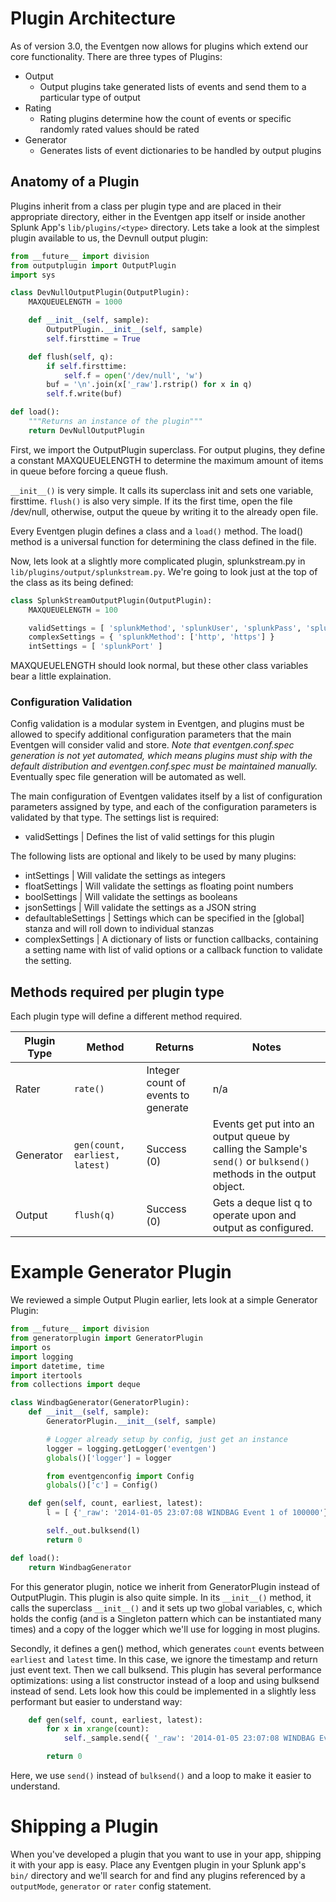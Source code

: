 # Plugin Architecture

As of version 3.0, the Eventgen now allows for plugins which extend our core functionality.  There are three types of Plugins:

* Output
	* Output plugins take generated lists of events and send them to a particular type of output
* Rating
	* Rating plugins determine how the count of events or specific randomly rated values should be rated
* Generator
	* Generates lists of event dictionaries to be handled by output plugins


## Anatomy of a Plugin

Plugins inherit from a class per plugin type and are placed in their appropriate directory, either in the Eventgen app itself or inside another Splunk App's ``lib/plugins/<type>`` directory.  Lets take a look at the simplest plugin available to us, the Devnull output plugin:

```python
from __future__ import division
from outputplugin import OutputPlugin
import sys

class DevNullOutputPlugin(OutputPlugin):
    MAXQUEUELENGTH = 1000

    def __init__(self, sample):
        OutputPlugin.__init__(self, sample)
        self.firsttime = True

    def flush(self, q):
        if self.firsttime:
            self.f = open('/dev/null', 'w')
        buf = '\n'.join(x['_raw'].rstrip() for x in q)
        self.f.write(buf)

def load():
    """Returns an instance of the plugin"""
    return DevNullOutputPlugin
```

First, we import the OutputPlugin superclass.  For output plugins, they define a constant MAXQUEUELENGTH to determine the maximum amount of items in queue before forcing a queue flush.  

``__init__()`` is very simple.  It calls its superclass init and sets one variable, firsttime.  ``flush()`` is also very simple.  If its the first time, open the file /dev/null, otherwise, output the queue by writing it to the already open file.

Every Eventgen plugin defines a class and a ``load()`` method. The load() method is a universal function for determining the class defined in the file.

Now, lets look at a slightly more complicated plugin, splunkstream.py in ``lib/plugins/output/splunkstream.py``.  We're going to look just at the top of the class as its being defined:

```python
class SplunkStreamOutputPlugin(OutputPlugin):
    MAXQUEUELENGTH = 100

    validSettings = [ 'splunkMethod', 'splunkUser', 'splunkPass', 'splunkHost', 'splunkPort' ]
    complexSettings = { 'splunkMethod': ['http', 'https'] }
    intSettings = [ 'splunkPort' ]
```

MAXQUEUELENGTH should look normal, but these other class variables bear a little explaination.

### Configuration Validation
Config validation is a modular system in Eventgen, and plugins must be allowed to specify additional configuration parameters that the main Eventgen will consider valid and store.  *Note that eventgen.conf.spec generation is not yet automated, which means plugins must ship with the default distribution and eventgen.conf.spec must be maintained manually.*  Eventually spec file generation will be automated as well.

The main configuration of Eventgen validates itself by a list of configuration parameters assigned by type, and each of the configuration parameters is validated by that type.  The settings list is required:

* validSettings 				|   Defines the list of valid settings for this plugin

The following lists are optional and likely to be used by many plugins:

* intSettings			|   Will validate the settings as integers
* floatSettings			|   Will validate the settings as floating point numbers
* boolSettings			|   Will validate the settings as booleans
* jsonSettings			|   Will validate the settings as a JSON string
* defaultableSettings	|   Settings which can be specified in the [global] stanza and will roll down to individual stanzas
* complexSettings       |   A dictionary of lists or function callbacks, containing a setting name with list of valid options or a callback function to validate the setting.

## Methods required per plugin type

Each plugin type will define a different method required.

**Plugin Type** | **Method** | **Returns** | **Notes**
--- | --- | --- | ---
Rater | ``rate()`` | Integer count of events to generate | n/a
Generator | ``gen(count, earliest, latest) `` | Success (0) | Events get put into an output queue by calling the Sample's ``send()`` or ``bulksend()`` methods in the output object.
Output | ``flush(q)`` | Success (0) | Gets a deque list q to operate upon and output as configured.

# Example Generator Plugin

We reviewed a simple Output Plugin earlier, lets look at a simple Generator Plugin:

```python
from __future__ import division
from generatorplugin import GeneratorPlugin
import os
import logging
import datetime, time
import itertools
from collections import deque

class WindbagGenerator(GeneratorPlugin):
    def __init__(self, sample):
        GeneratorPlugin.__init__(self, sample)

        # Logger already setup by config, just get an instance
        logger = logging.getLogger('eventgen')
        globals()['logger'] = logger

        from eventgenconfig import Config
        globals()['c'] = Config()

    def gen(self, count, earliest, latest):
        l = [ {'_raw': '2014-01-05 23:07:08 WINDBAG Event 1 of 100000'} for i in xrange(count) ]

        self._out.bulksend(l)
        return 0

def load():
    return WindbagGenerator
```

For this generator plugin, notice we inherit from GeneratorPlugin instead of OutputPlugin.  This plugin is also quite simple.  In its ``__init__()`` method, it calls the superclass ``__init__()`` and it sets up two global variables, c, which holds the config (and is a Singleton pattern which can be instantiated many times) and a copy of the logger which we'll use for logging in most plugins.

Secondly, it defines a gen() method, which generates ``count`` events between ``earliest`` and ``latest`` time.  In this case, we ignore the timestamp and return just event text.  Then we call bulksend.  This plugin has several performance optimizations: using a list constructor instead of a loop and using bulksend instead of send.  Lets look how this could be implemented in a slightly less performant but easier to understand way:

```python
    def gen(self, count, earliest, latest):
        for x in xrange(count):
            self._sample.send({ '_raw': '2014-01-05 23:07:08 WINDBAG Event 1 of 100000' })

        return 0
```

Here, we use ``send()`` instead of ``bulksend()`` and a loop to make it easier to understand.

# Shipping a Plugin

When you've developed a plugin that you want to use in your app, shipping it with your app is easy.  Place any Eventgen plugin in your Splunk app's ``bin/`` directory and we'll search for and find any plugins referenced by a ``outputMode``, ``generator`` or ``rater`` config statement.